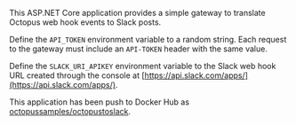 This ASP.NET Core application provides a simple gateway to translate Octopus web hook events to Slack posts.

Define the `API_TOKEN` environment variable to a random string. Each request to the gateway must include an 
`API-TOKEN` header with the same value.

Define the `SLACK_URI_APIKEY` environment variable to the Slack web hook URL created through the console
at [https://api.slack.com/apps/](https://api.slack.com/apps/).

This application has been push to Docker Hub as [octopussamples/octopustoslack](https://hub.docker.com/r/octopussamples/octopustoslack).
